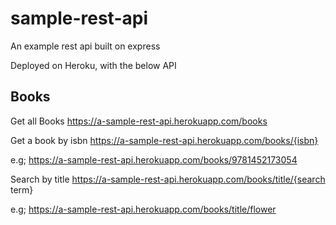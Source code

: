 # sample-rest-api
An example rest api built on express

Deployed on Heroku, with the below API

## Books

Get all Books
https://a-sample-rest-api.herokuapp.com/books

Get a book by isbn
https://a-sample-rest-api.herokuapp.com/books/{isbn} 

e.g; https://a-sample-rest-api.herokuapp.com/books/9781452173054

Search by title
https://a-sample-rest-api.herokuapp.com/books/title/{search term} 

e.g; https://a-sample-rest-api.herokuapp.com/books/title/flower